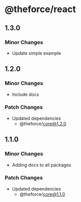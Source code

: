 # @theforce/react

## 1.3.0

### Minor Changes

- Update simple example

## 1.2.0

### Minor Changes

- Include docs

### Patch Changes

- Updated dependencies
  - @theforce/core@1.2.0

## 1.1.0

### Minor Changes

- Adding docs to all packages

### Patch Changes

- Updated dependencies
  - @theforce/core@1.1.0
